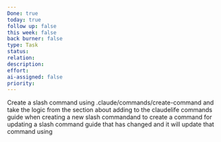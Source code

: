 ```yaml
---
Done: true
today: true
follow up: false
this week: false
back burner: false
type: Task
status:
relation:
description:
effort:
ai-assigned: false
priority:
---
```

Create a slash command using .claude/commands/create-command and take the logic from the section about adding to the claudelife commands guide when creating a new slash commandand to create a command for updating a slash command guide  that has changed and it will update that command using
